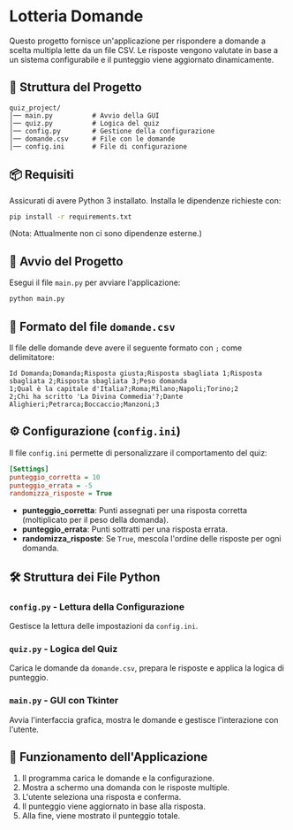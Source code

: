 # Lotteria Domande

Questo progetto fornisce un'applicazione per rispondere a domande a scelta multipla lette da un file CSV. Le risposte vengono valutate in base a un sistema configurabile e il punteggio viene aggiornato dinamicamente.

## 📂 Struttura del Progetto
```
quiz_project/
│── main.py          # Avvio della GUI
│── quiz.py          # Logica del quiz
│── config.py        # Gestione della configurazione
│── domande.csv      # File con le domande
│── config.ini       # File di configurazione
```

## 📦 Requisiti

Assicurati di avere Python 3 installato. Installa le dipendenze richieste con:

```sh
pip install -r requirements.txt
```
(Nota: Attualmente non ci sono dipendenze esterne.)

## 🚀 Avvio del Progetto

Esegui il file `main.py` per avviare l'applicazione:

```sh
python main.py
```

## 📜 Formato del file `domande.csv`

Il file delle domande deve avere il seguente formato con `;` come delimitatore:

```csv
Id Domanda;Domanda;Risposta giusta;Risposta sbagliata 1;Risposta sbagliata 2;Risposta sbagliata 3;Peso domanda
1;Qual è la capitale d'Italia?;Roma;Milano;Napoli;Torino;2
2;Chi ha scritto 'La Divina Commedia'?;Dante Alighieri;Petrarca;Boccaccio;Manzoni;3
```

## ⚙️ Configurazione (`config.ini`)

Il file `config.ini` permette di personalizzare il comportamento del quiz:

```ini
[Settings]
punteggio_corretta = 10
punteggio_errata = -5
randomizza_risposte = True
```

- **punteggio_corretta**: Punti assegnati per una risposta corretta (moltiplicato per il peso della domanda).
- **punteggio_errata**: Punti sottratti per una risposta errata.
- **randomizza_risposte**: Se `True`, mescola l'ordine delle risposte per ogni domanda.

## 🛠 Struttura dei File Python

### `config.py` - Lettura della Configurazione
Gestisce la lettura delle impostazioni da `config.ini`.

### `quiz.py` - Logica del Quiz
Carica le domande da `domande.csv`, prepara le risposte e applica la logica di punteggio.

### `main.py` - GUI con Tkinter
Avvia l'interfaccia grafica, mostra le domande e gestisce l'interazione con l'utente.

## 📌 Funzionamento dell'Applicazione
1. Il programma carica le domande e la configurazione.
2. Mostra a schermo una domanda con le risposte multiple.
3. L'utente seleziona una risposta e conferma.
4. Il punteggio viene aggiornato in base alla risposta.
5. Alla fine, viene mostrato il punteggio totale.
